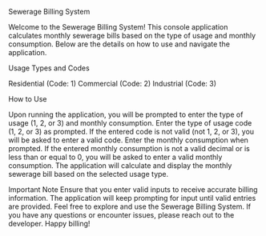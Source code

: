 Sewerage Billing System

Welcome to the Sewerage Billing System! This console application calculates monthly sewerage bills based on the type of usage and monthly consumption. Below are the details on how to use and navigate the application.

Usage Types and Codes

Residential (Code: 1)
Commercial (Code: 2)
Industrial (Code: 3)

How to Use

Upon running the application, you will be prompted to enter the type of usage (1, 2, or 3) and monthly consumption.
Enter the type of usage code (1, 2, or 3) as prompted.
If the entered code is not valid (not 1, 2, or 3), you will be asked to enter a valid code.
Enter the monthly consumption when prompted.
If the entered monthly consumption is not a valid decimal or is less than or equal to 0, you will be asked to enter a valid monthly consumption.
The application will calculate and display the monthly sewerage bill based on the selected usage type.

Important Note
Ensure that you enter valid inputs to receive accurate billing information.
The application will keep prompting for input until valid entries are provided.
Feel free to explore and use the Sewerage Billing System. If you have any questions or encounter issues, please reach out to the developer. Happy billing!
